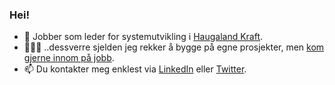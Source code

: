### Hei!

- 👋 Jobber som leder for systemutvikling i [Haugaland Kraft](https://hkraft.no). 
- 👨🏻‍💻 ..dessverre sjelden jeg rekker å bygge på egne prosjekter, men [kom gjerne innom på jobb](https://github.com/hkraftno).
- 📫 Du kontakter meg enklest via [LinkedIn](https://www.linkedin.com/in/phareim/) eller [Twitter](https://twitter.com/phareim).
 

<!--
**phareim/phareim** is a ✨ _special_ ✨ repository because its `README.md` (this file) appears on your GitHub profile.

Here are some ideas to get you started:

- 🔭 I’m currently working on ...
- 🌱 I’m currently learning ...
- 👯 I’m looking to collaborate on ...
- 🤔 I’m looking for help with ...
- 💬 Ask me about ...
- 📫 How to reach me: ...
- 😄 Pronouns: ...
- ⚡ Fun fact: ...
-->
